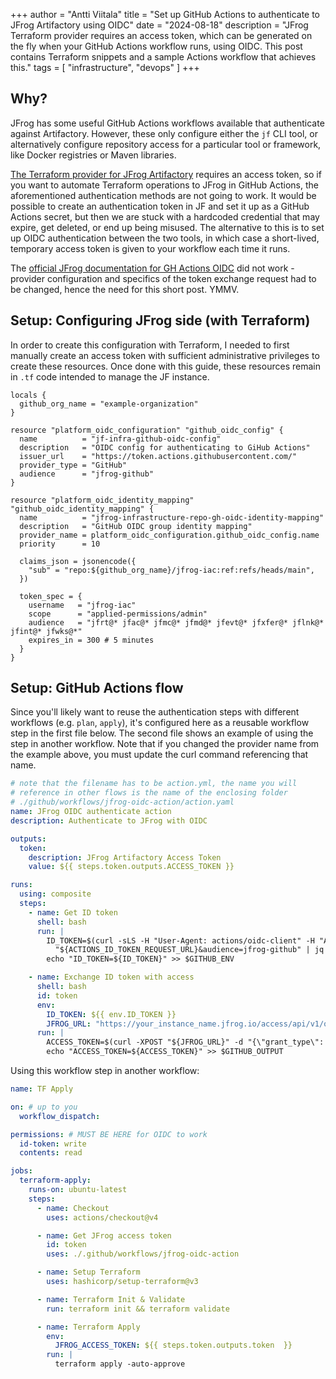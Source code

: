 +++
author = "Antti Viitala"
title = "Set up GitHub Actions to authenticate to JFrog Artifactory using OIDC"
date = "2024-08-18"
description = "JFrog Terraform provider requires an access token, which can be generated on the fly when your GitHub Actions workflow runs, using OIDC. This post contains Terraform snippets and a sample Actions workflow that achieves this."
tags = [
    "infrastructure",
    "devops"
]
+++

## Why?

JFrog has some useful GitHub Actions workflows available that authenticate against Artifactory. However, these only configure either the `jf` CLI tool, or alternatively configure repository access for a particular tool or framework, like Docker registries or Maven libraries. 

[The Terraform provider for JFrog Artifactory](https://registry.terraform.io/providers/jfrog/artifactory/latest/docs) requires an access token, so if you want to automate Terraform operations to JFrog in GitHub Actions, the aforementioned authentication methods are not going to work. It would be possible to create an authentication token in JF and set it up as a GitHub Actions secret, but then we are stuck with a hardcoded credential that may expire, get deleted, or end up being misused. The alternative to this is to set up OIDC authentication between the two tools, in which case a short-lived, temporary access token is given to your workflow each time it runs.

The [official JFrog documentation for GH Actions OIDC](https://jfrog.com/help/r/jfrog-platform-administration-documentation/github-actions-oidc-integration) did not work - provider configuration and specifics of the token exchange request had to be changed, hence the need for this short post. YMMV.

## Setup: Configuring JFrog side (with Terraform)

In order to create this configuration with Terraform, I needed to first manually create an access token with sufficient administrative privileges to create these resources. Once done with this guide, these resources remain in `.tf` code intended to manage the JF instance.

```hcl
locals {
  github_org_name = "example-organization"  
}

resource "platform_oidc_configuration" "github_oidc_config" {
  name          = "jf-infra-github-oidc-config"
  description   = "OIDC config for authenticating to GiHub Actions"
  issuer_url    = "https://token.actions.githubusercontent.com/"
  provider_type = "GitHub"
  audience      = "jfrog-github"
}

resource "platform_oidc_identity_mapping" "github_oidc_identity_mapping" {
  name          = "jfrog-infrastructure-repo-gh-oidc-identity-mapping"
  description   = "GitHub OIDC group identity mapping"
  provider_name = platform_oidc_configuration.github_oidc_config.name
  priority      = 10

  claims_json = jsonencode({
    "sub" = "repo:${github_org_name}/jfrog-iac:ref:refs/heads/main",
  })

  token_spec = {
    username   = "jfrog-iac"
    scope      = "applied-permissions/admin"
    audience   = "jfrt@* jfac@* jfmc@* jfmd@* jfevt@* jfxfer@* jflnk@* jfint@* jfwks@*"
    expires_in = 300 # 5 minutes
  }
}
```

## Setup: GitHub Actions flow

Since you'll likely want to reuse the authentication steps with different workflows (e.g. `plan`, `apply`), it's configured here as a reusable workflow step in the first file below. The second file shows an example of using the step in another workflow. Note that if you changed the provider name from the example above, you must update the curl command referencing that name.

```yaml
# note that the filename has to be action.yml, the name you will
# reference in other flows is the name of the enclosing folder
# ./github/workflows/jfrog-oidc-action/action.yaml
name: JFrog OIDC authenticate action
description: Authenticate to JFrog with OIDC

outputs:
  token:
    description: JFrog Artifactory Access Token
    value: ${{ steps.token.outputs.ACCESS_TOKEN }}

runs:
  using: composite
  steps:
    - name: Get ID token
      shell: bash
      run: |
        ID_TOKEN=$(curl -sLS -H "User-Agent: actions/oidc-client" -H "Authorization: Bearer $ACTIONS_ID_TOKEN_REQUEST_TOKEN" \
          "${ACTIONS_ID_TOKEN_REQUEST_URL}&audience=jfrog-github" | jq .value | tr -d '"')
        echo "ID_TOKEN=${ID_TOKEN}" >> $GITHUB_ENV

    - name: Exchange ID token with access
      shell: bash
      id: token
      env:
        ID_TOKEN: ${{ env.ID_TOKEN }}
        JFROG_URL: "https://your_instance_name.jfrog.io/access/api/v1/oidc/token"
      run: |
        ACCESS_TOKEN=$(curl -XPOST "${JFROG_URL}" -d "{\"grant_type\": \"urn:ietf:params:oauth:grant-type:token-exchange\", \"subject_token_type\":\"urn:ietf:params:oauth:token-type:id_token\", \"subject_token\": \"$ID_TOKEN\", \"provider_name\": \"jf-infra-github-oidc-config\"}" -H "Content-Type: application/json" | jq .access_token | tr -d '"')
        echo "ACCESS_TOKEN=${ACCESS_TOKEN}" >> $GITHUB_OUTPUT
```

Using this workflow step in another workflow: 

```yaml
name: TF Apply

on: # up to you
  workflow_dispatch:

permissions: # MUST BE HERE for OIDC to work
  id-token: write
  contents: read

jobs:
  terraform-apply:
    runs-on: ubuntu-latest
    steps:
      - name: Checkout
        uses: actions/checkout@v4

      - name: Get JFrog access token
        id: token
        uses: ./.github/workflows/jfrog-oidc-action

      - name: Setup Terraform
        uses: hashicorp/setup-terraform@v3

      - name: Terraform Init & Validate
        run: terraform init && terraform validate

      - name: Terraform Apply
        env:
          JFROG_ACCESS_TOKEN: ${{ steps.token.outputs.token  }}
        run: |
          terraform apply -auto-approve
```

